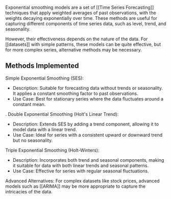 
Exponential smoothing models are a set of [[Time Series Forecasting]] techniques that apply weighted averages of past observations, with the weights decaying exponentially over time. These methods are useful for capturing different components of time series data, such as level, trend, and seasonality.

However, their effectiveness depends on the nature of the data. For [[datasets]] with simple patterns, these models can be quite effective, but for more complex series, alternative methods may be necessary.

## Methods Implemented

Simple Exponential Smoothing (SES):
   - Description: Suitable for forecasting data without trends or seasonality. It applies a constant smoothing factor to past observations.
   - Use Case: Best for stationary series where the data fluctuates around a constant mean.

. Double Exponential Smoothing (Holt's Linear Trend):
   - Description: Extends SES by adding a trend component, allowing it to model data with a linear trend.
   - Use Case: Ideal for series with a consistent upward or downward trend but no seasonality.

 Triple Exponential Smoothing (Holt-Winters):
   - Description: Incorporates both trend and seasonal components, making it suitable for data with both linear trends and seasonal patterns.
   - Use Case: Effective for series with regular seasonal fluctuations.

Advanced Alternatives: For complex datasets like stock prices, advanced models such as [[ARIMA]] may be more appropriate to capture the intricacies of the data.




